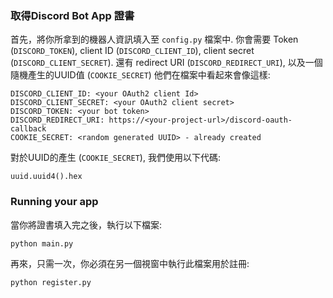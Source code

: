 ### 取得Discord Bot App 證書

首先，將你所拿到的機器人資訊填入至 `config.py` 檔案中.  你會需要 Token (`DISCORD_TOKEN`),  client ID (`DISCORD_CLIENT_ID`),   client secret (`DISCORD_CLIENT_SECRET`).  還有 redirect URI (`DISCORD_REDIRECT_URI`),  以及一個隨機產生的UUID值 (`COOKIE_SECRET`) 
他們在檔案中看起來會像這樣:

```
DISCORD_CLIENT_ID: <your OAuth2 client Id>
DISCORD_CLIENT_SECRET: <your OAuth2 client secret>
DISCORD_TOKEN: <your bot token>
DISCORD_REDIRECT_URI: https://<your-project-url>/discord-oauth-callback
COOKIE_SECRET: <random generated UUID> - already created
```

對於UUID的產生 (`COOKIE_SECRET`), 我們使用以下代碼:

```
uuid.uuid4().hex
```

### Running your app

當你將證書填入完之後，執行以下檔案:

```
python main.py
```

再來，只需一次，你必須在另一個視窗中執行此檔案用於註冊:

```
python register.py
```
